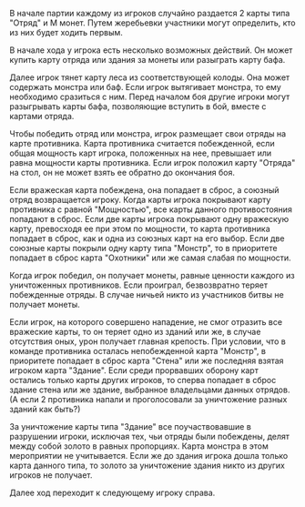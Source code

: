 В начале партии каждому из игроков случайно раздается 2 карты типа "Отряд" и M монет. Путем жеребьевки участники могут определить, кто из них будет ходить первым.

В начале хода у игрока есть несколько возможных действий. Он может купить карту отряда или здания за монеты или разыграть карту бафа.

Далее игрок тянет карту леса из соответствующей колоды. Она может содержать монстра или баф. Если игрок вытягивает монстра, то ему необходимо сразиться с ним. Перед началом боя другие игроки могут разыгрывать карты бафа, позволяющие вступить в бой, вместе с картами отряда.

Чтобы победить отряд или монстра, игрок размещает свои отряды на карте противника. Карта противника считается побежденной, если общая мощность карт игрока, положенных на нее, превышает или равна мощности карты противника. Если игрок положил карту "Отряда" на стол, он не может взять ее обратно до окончания боя.

Если вражеская карта побеждена, она попадает в сброс, а союзный отряд возвращается игроку. Когда карты игрока покрывают карту противника с равной "Мощностью", все карты данного противостояния попадают в сброс. Если две карты игрока покрывают одну вражескую карту, превосходя ее при этом по мощности, то карта противника попадает в сброс, как и одна из союзных карт на его выбор. Если две союзные карты покрыли одну карту типа "Монстр", то в приоритете попадает в сброс карта "Охотники" или же самая слабая по мощности.

Когда игрок победил, он получает монеты, равные ценности каждого из уничтоженных противников. Если проиграл, безвозвратно теряет побежденные отряды. В случае ничьей никто из участников битвы не получает монеты.

Если игрок, на которого совершено нападение, не смог отразить все вражеские карты, то он теряет одно из зданий или же, в случае отсутствия оных, урон получает главная крепость. При условии, что в команде противника осталась непобежденной карта "Монстр", в приоритете попадает в сброс карта "Стена" или же последняя взятая игроком карта "Здание". Если среди прорвавших оборону карт остались только карты других игроков, то сперва попадает в сброс здание стена или же здание, выбранное владельцами данных отрядов. (А если 2 противника напали и проголосовали за уничтожение разных зданий как быть?)

За уничтожение карты типа "Здание" все поучаствовавшие в разрушении игроки, исключая тех, чьи отряды были побеждены, делят между собой золото в равных пропорциях. Карта монстра в этом мероприятии не учитывается. Если же до здания игрока дошла только карта данного типа, то золото за уничтожение здания никто из других игроков не получает.

Далее ход переходит к следующему игроку справа.